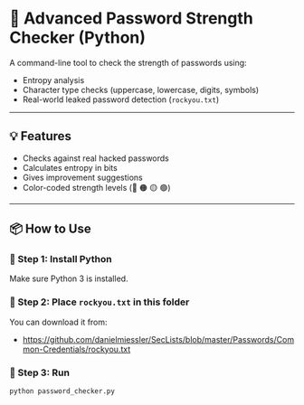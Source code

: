 # 🔐 Advanced Password Strength Checker (Python)

A command-line tool to check the strength of passwords using:
- Entropy analysis
- Character type checks (uppercase, lowercase, digits, symbols)
- Real-world leaked password detection (`rockyou.txt`)

---

## 💡 Features
- Checks against real hacked passwords
- Calculates entropy in bits
- Gives improvement suggestions
- Color-coded strength levels (🔴 🟠 🟡 🟢)

---

## 📦 How to Use

### 🔁 Step 1: Install Python
Make sure Python 3 is installed.

### 🔁 Step 2: Place `rockyou.txt` in this folder
You can download it from:
- https://github.com/danielmiessler/SecLists/blob/master/Passwords/Common-Credentials/rockyou.txt

### 🔁 Step 3: Run
```bash
python password_checker.py
